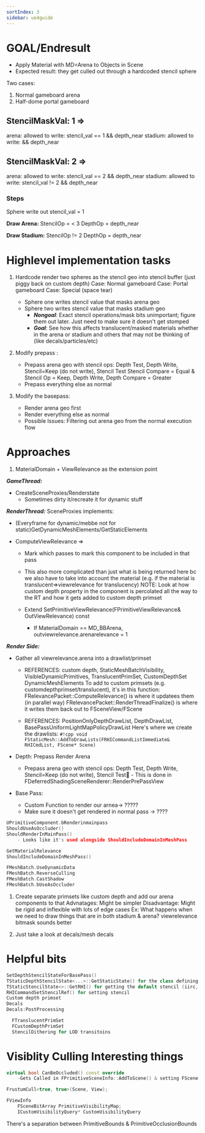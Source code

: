 ```yaml
---
sortIndex: 3
sidebar: ue4guide
---
```


# GOAL/Endresult

- Apply Material with MD=Arena to Objects in Scene
- Expected result: they get culled out through a hardcoded stencil sphere

Two cases:

  1. Normal gameboard arena
  1. Half-dome portal gameboard

## StencilMaskVal: 1 =>

arena:   allowed to write: stencil_val == 1 && depth_near
stadium: allowed to write:                  && depth_near

## StencilMaskVal: 2 =>

arena:   allowed to write: stencil_val == 2 && depth_near
stadium: allowed to write: stencil_val != 2 && depth_near

### Steps

Sphere write out stencil_val = 1

**Draw Arena:**
StencilOp = &lt; 3
DepthOp = depth_near

**Draw Stadium:**
StencilOp != 2
DepthOp    = depth_near

# Highlevel implementation tasks

1. Hardcode render two spheres as the stencil geo into stencil buffer (just piggy back on custom depth)
   Case: Normal gameboard
   Case: Portal gameboard
   Case: Special (space tear)
   - Sphere one writes stencil value that masks arena geo
   - Sphere two writes stencil value that masks stadium geo
      - _**Nongoal**_: Exact stencil operations/mask bits unimportant; figure them out later. Just need to make sure it doesn't get stomped
      - _**Goal**_: See how this affects translucent/masked materials whether in the arena or stadium and others that may not be thinking of (like decals/particles/etc)

1. Modify prepass :
   - Prepass arena geo with stencil ops: Depth Test, Depth Write, Stencil=Keep (do not write), Stencil Test
     Stencil Compare = Equal & Stencil Op = Keep, Depth Write, Depth Compare = Greater
   - Prepass everything else as normal

1. Modify the basepass:
   - Render arena geo first
   - Render everything else as normal
   - Possible Issues: Filtering out arena geo from the normal execution flow

# Approaches

1. MaterialDomain + ViewRelevance as the extension point

***GameThread:***

- CreateSceneProxies/Renderstate
  - Sometimes dirty it/recreate it for dynamic stuff

***RenderThread:***
SceneProxies implements:

- (Everyframe for dynamic/mebbe not for static)GetDynamicMeshElements/GetStaticElements
- ComputeViewRelevance =>

  - Mark which passes to mark this component to be included in that pass

  - This also more complicated than just what is being returned here bc we also have to take into account the material (e.g. if the material is translucent=>viewrelevance for translucency)
    NOTE: Look at how custom depth property in the component is percolated all the way to the RT and how it gets added to custom depth primset

  - Extend SetPrimitiveViewRelevance(FPrimitiveViewRelevance& OutViewRelevance) const
    - If MaterialDomain == MD_BBArena, outviewrelevance.arenarelevance = 1

***Render Side:***

- Gather all viewrelevance.arena into a drawlist/primset

  - REFERENCES: custom depth, StaticMeshBatchVisibility, VisibleDynamicPrimitives, TranslucentPrimSet, CustomDepthSet
     DynamicMeshElements
      To add to custom primsets (e.g. customdepthprimset/translucent), it's in this function:
      FRelevancePacket::ComputeRelevance() is where it updatees them (in parallel way)
      FRelevancePacket::RenderThreadFinalize() is where it writes them back out to FSceneView/FScene

  - REFERENCES: PositionOnlyDepthDrawList, DepthDrawList, BasePassUniformLightMapPolicyDrawList
      Here's where we create the drawlists:
          `#!cpp void FStaticMesh::AddToDrawLists(FRHICommandListImmediate& RHICmdList, FScene* Scene)`

- Depth: Prepass Render Arena
  - Prepass arena geo with stencil ops: Depth Test, Depth Write, Stencil=Keep (do not write), Stencil Test       - This is done in FDeferredShadingSceneRenderer::RenderPrePassView

- Base Pass:
  - Custom Function to render our arnea-> ?????
  - Make sure it doesn't get rendered in normal pass -> ????

```cpp
UPrimitiveComponent.bRenderinmainpass
ShouldUseAsOccluder()
ShouldRenderInMainPass()
    - Looks like it's used alongside ShouldIncludeDomainInMeshPass

GetMaterialRelevance
ShouldIncludeDomainInMeshPass()

FMeshBatch.UseDynamicData
FMeshBatch.ReverseCulling
FMeshBatch.CastShadow
FMeshBatch.bUseAsOccluder
```

1. Create separate primsets like custom depth and add our arena components to that
   Advnatages: Might be simpler
   Disadvantage: Might be rigid and inflexible with lots of edge cases
       Ex: What happens when we need to draw things that are in both stadium & arena? viewrelevance bitmask sounds better

1. Just take a look at decals/mesh decals

# Helpful bits

```cpp
SetDepthStencilStateForBasePass()
TStaticDepthStencilState<...>::GetStaticState() for the class defining all the stencil op state
TStaticStencilState<>::GetRHI() for getting the default stencil (iirc, stencil expects to be set back to the default but not sure)
RHICommandSetStencilRef() for setting stencil
Custom depth primset
Decals
Decals:PostProcessing

  FTranslucentPrimSet
  FCustomDepthPrimSet
  StencilDithering for LOD transitoins
```

# Visiblity Culling Interesting things

```cpp
virtual bool CanBeOccluded() const override
    -Gets Called in FPrimitiveSceneInfo::AddToScene() & setting FScene.PrimitiveOcclusionFlags

FrustumCull<true, true>(Scene, View);

FViewInfo
    FSceneBitArray PrimitiveVisibilityMap;
    ICustomVisibilityQuery* CustomVisibilityQuery
```

There's a separation between PrimitiveBounds & PrimitiveOcclusionBounds
